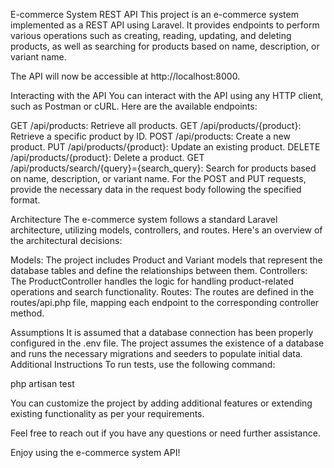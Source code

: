 E-commerce System REST API
This project is an e-commerce system implemented as a REST API using Laravel. It provides endpoints to perform various operations such as creating, reading, updating, and deleting products, as well as searching for products based on name, description, or variant name.

The API will now be accessible at http://localhost:8000.

Interacting with the API
You can interact with the API using any HTTP client, such as Postman or cURL. Here are the available endpoints:

GET /api/products: Retrieve all products.
GET /api/products/{product}: Retrieve a specific product by ID.
POST /api/products: Create a new product.
PUT /api/products/{product}: Update an existing product.
DELETE /api/products/{product}: Delete a product.
GET /api/products/search/{query}={search_query}: Search for products based on name, description, or variant name.
For the POST and PUT requests, provide the necessary data in the request body following the specified format.

Architecture
The e-commerce system follows a standard Laravel architecture, utilizing models, controllers, and routes. Here's an overview of the architectural decisions:

Models: The project includes Product and Variant models that represent the database tables and define the relationships between them.
Controllers: The ProductController handles the logic for handling product-related operations and search functionality.
Routes: The routes are defined in the routes/api.php file, mapping each endpoint to the corresponding controller method.

Assumptions
It is assumed that a database connection has been properly configured in the .env file.
The project assumes the existence of a database and runs the necessary migrations and seeders to populate initial data.
Additional Instructions
To run tests, use the following command:

php artisan test

You can customize the project by adding additional features or extending existing functionality as per your requirements.

Feel free to reach out if you have any questions or need further assistance.

Enjoy using the e-commerce system API!
